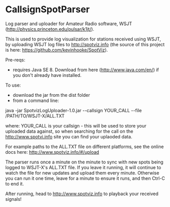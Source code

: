 CallsignSpotParser
==================

Log parser and uploader for Amateur Radio software, WSJT (http://physics.princeton.edu/pulsar/k1jt/). 

This is used to provide log visualization for stations received using WSJT, by uploading WSJT log files
to http://spotviz.info (the source of this project is here: https://github.com/kevinhooke/SpotViz).

Pre-reqs:
- requires Java SE 8. Download from here (http://www.java.com/en/) if you don't already have installed.

To use:
- download the jar from the dist folder
- from a command line:

java -jar SpotvizLogUploader-1.0.jar --callsign YOUR_CALL --file /PATH/TO/WSJT-X/ALL.TXT

where:
YOUR_CALL is your callsign - this will be used to store your uploaded data against, so
when searching for the call on the http://www.spotvi.info site you can find your
uplaoded data.

For example paths to the ALL.TXT file on different platforms, see the online docs
here: http://www.spotviz.info/#/upload

The parser runs once a minute on the minute to sync with new spots being logged to WSJT-X's
ALL.TXT file. If you leave it running, it will continue to watch the file for new updates
and upload them every minute. Otherwise you can run it one time, leave for a minute to ensure
it runs, and then Ctrl-C to end it.

After running, head to http://www.spotviz.info to playback your received signals!

